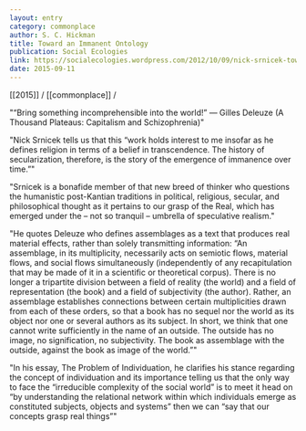 ```yaml
---
layout: entry
category: commonplace
author: S. C. Hickman
title: Toward an Immanent Ontology
publication: Social Ecologies
link: https://socialecologies.wordpress.com/2012/10/09/nick-srnicek-toward-an-immanent-ontology/
date: 2015-09-11
---
```


[[2015]] / [[commonplace]] / 

"“Bring something incomprehensible into the world!” — Gilles Deleuze (A Thousand Plateaus: Capitalism and Schizophrenia)"

"Nick Srnicek tells us that this “work holds interest to me insofar as he defines religion in terms of a belief in transcendence. The history of secularization, therefore, is the story of the emergence of immanence over time.”"

"Srnicek is a bonafide member of that new breed of thinker who questions the humanistic post-Kantian traditions in political, religious, secular, and philosophical thought as it pertains to our grasp of the Real, which has emerged under the – not so tranquil – umbrella of speculative realism."

"He quotes Deleuze who defines assemblages as a text that produces real material effects, rather than solely transmitting information: “An assemblage, in its multiplicity, necessarily acts on semiotic flows, material flows, and social flows simultaneously (independently of any recapitulation that may be made of it in a scientific or theoretical corpus). There is no longer a tripartite division between a field of reality (the world) and a field of representation (the book) and a field of subjectivity (the author). Rather, an assemblage establishes connections between certain multiplicities drawn from each of these orders, so that a book has no sequel nor the world as its object nor one or several authors as its subject. In short, we think that one cannot write sufficiently in the name of an outside. The outside has no image, no signification, no subjectivity. The book as assemblage with the outside, against the book as image of the world.”"

"In his essay, The Problem of Individuation, he clarifies his stance regarding the concept of individuation and its importance telling us that the only way to face the “irreducible complexity of the social world” is to meet it head on “by understanding the relational network within which individuals emerge as constituted subjects, objects and systems” then we can “say that our concepts grasp real things”"
